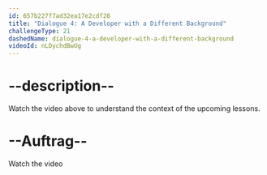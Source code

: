 ```yaml
---
id: 657b227f7ad32ea17e2cdf28
title: "Dialogue 4: A Developer with a Different Background"
challengeType: 21
dashedName: dialogue-4-a-developer-with-a-different-background
videoId: nLDychdBwUg
---
```


# --description--

Watch the video above to understand the context of the upcoming lessons.

# --Auftrag--

Watch the video
